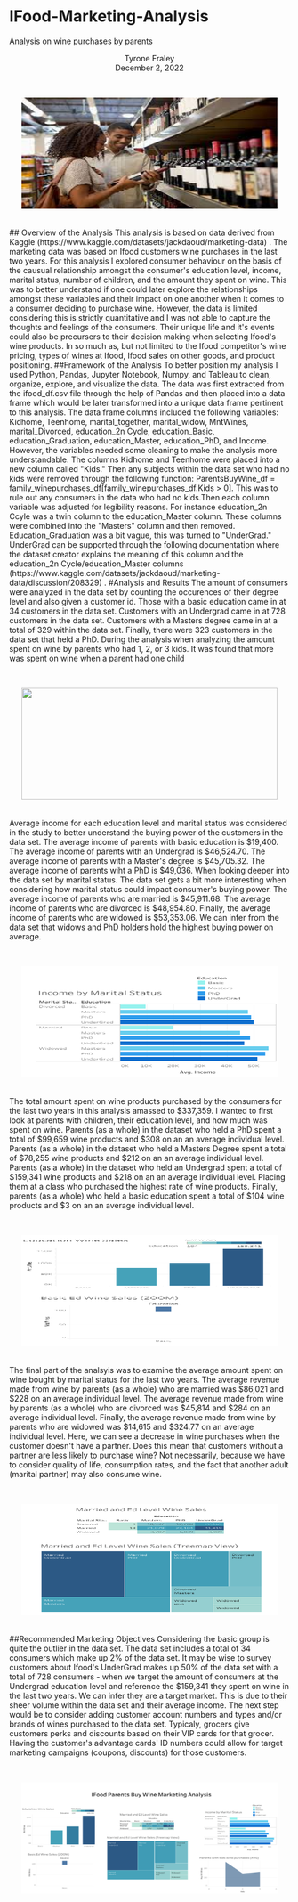 # IFood-Marketing-Analysis
Analysis on wine purchases by parents
<br/>
<p align="center">Tyrone Fraley<br/>
December 2, 2022<br/>
<p/>
<br/>
<p align="center">
  <img width="460" height="200" src="./Images/Buywine.jpeg">
</p>
<br/>
## Overview of the Analysis
This analysis is based on data derived from Kaggle (https://www.kaggle.com/datasets/jackdaoud/marketing-data) . The marketing data was based on Ifood customers wine purchases in the last two years. For this analysis I explored consumer behaviour on the basis of the causual relationship amongst the consumer's education level, income, marital status, number of children, and the amount they spent on wine. This was to better understand if one could later explore the relationships amongst these variables and their impact on one another when it comes to a consumer deciding to purchase wine. However, the data is limited considering this is strictly quantitative and I was not able to capture the thoughts and feelings of the consumers. Their unique life and it's events could also be precursers to their decision making when selecting Ifood's wine products. In so much as, but not limited to the Ifood competitor's wine pricing, types of wines at Ifood, Ifood sales on other goods, and product positioning. 
##Framework of the Analysis
To better position my analysis I used Python, Pandas, Jupyter Notebook, Numpy, and Tableau to clean, organize, explore, and visualize the data. The data was first extracted from the ifood_df.csv file through the help of Pandas and then placed into a data frame which would be later transformed into a unique data frame pertinent to this analysis. The data frame columns included the following variables: Kidhome, Teenhome, marital_together, marital_widow, MntWines, marital_Divorced, education_2n Cycle, education_Basic, education_Graduation, education_Master, education_PhD, and Income. However, the variables needed some cleaning to make the analysis more understandable. The columns Kidhome and Teenhome were placed into a new column called "Kids." Then any subjects within the data set who had no kids were removed through the following function: ParentsBuyWine_df = family_winepurchases_df[family_winepurchases_df.Kids > 0]. This was to rule out any consumers in the data who had no kids.Then each column variable was adjusted for legibility reasons. For instance education_2n Ccyle was a twin column to the education_Master column. These columns were combined into the "Masters" column and then removed. Education_Graduation was a bit vague, this was turned to "UnderGrad." UnderGrad can be supported through the following documentation where the dataset creator explains the meaning of this column and the education_2n Cycle/education_Master columns (https://www.kaggle.com/datasets/jackdaoud/marketing-data/discussion/208329) . 
#Analysis and Results
The amount of consumers were analyzed in the data set by counting the occurences of their degree level and also given a customer id. Those with a basic education came in at 34 customers in the data set. Customers with an Undergrad came in at 728 customers in the data set. Customers with a Masters degree came in at a total of 329 within the data set. Finally, there were 323 customers in the data set that held a PhD. During the analysis when analyzing the amount spent on wine by parents who had 1, 2, or 3 kids. It was found that more was spent on wine when a parent had one child
<p/>
<br/>
<p align="center">
  <img width="460" height="200" src="../Images/Kids.PNG">
</p>
<br/>
Average income for each education level and marital status was considered in the study to better understand the buying power of the customers in the data set. The average income of parents with basic education is $19,400. The average income of parents with an Undergrad is $46,524.70. The average income of parents with a Master's degree is $45,705.32. The average income of parents wiht a PhD is $49,036. When looking deeper into the data set by marital status. The data set gets a bit more interesting when considering how marital status could impact consumer's buying power. The average income of parents who are married is $45,911.68. The average income of parents who are divorced is $48,954.80. Finally, the average income of parents who are widowed is $53,353.06. We can infer from the data set that widows and PhD holders hold the highest buying power on average.
<p/>
<br/>
<p align="center">
  <img width="460" height="200" src="./Images/Income.PNG">
</p>
<br/>
The total amount spent on wine products purchased by the consumers for the last two years in this analysis amassed to $337,359. I wanted to first look at parents with children, their education level, and how much was spent on wine. Parents (as a whole) in the dataset who held a PhD spent a total of $99,659 wine products and $308 on an an average individual level. Parents (as a whole) in the dataset who held a Masters Degree spent a total of $78,255 wine products and $212 on an an average individual level. Parents (as a whole) in the dataset who held an Undergrad spent a total of $159,341 wine products and $218 on an an average individual level. Placing them at a class who purchased the highest rate of wine products. Finally, parents (as a whole) who held a basic education spent a total of $104 wine products and $3 on an an average individual level. 
<p/>
<br/>
<p align="center">
  <img width="460" height="200" src="./Images/EducationSales.PNG">
</p>
<br/>
The final part of the analsyis was to examine the average amount spent on wine bought by marital status for the last two years. The average revenue made from wine by parents (as a whole) who are married was $86,021 and $228 on an average individual level. The average revenue made from wine by parents (as a whole) who are divorced was $45,814 and $284 on an average individual level. Finally, the average revenue made from wine by parents who are widowed was $14,615 and $324.77 on an average individual level. Here, we can see a decrease in wine purchases when the customer doesn't have a partner. Does this mean that customers without a partner are less likely to purchase wine? Not necessarily, because we have to consider quality of life, consumption rates, and the fact that another adult (marital partner) may also consume wine.
<p/>
<br/>
<p align="center">
  <img width="460" height="200" src="./Images/SalesTreeMap.PNG">
</p>
<br/>
##Recommended Marketing Objectives
Considering the basic group is quite the outlier in the data set. The data set includes a total of 34 consumers which make up 2% of the data set. It may be wise to survey customers about Ifood's UnderGrad makes up 50% of the data set with a total of 728 consumers - when we target the amount of consumers at the Undergrad education level and reference the $159,341 they spent on wine in the last two years. We can infer they are a target market. This is due to their sheer volume within the data set and their average income. The next step would be to consider adding customer account numbers and types and/or brands of wines purchased to the data set. Typicaly, grocers give customers perks and discounts based on their VIP cards for that grocer. Having the customer's advantage cards' ID numbers could allow for target marketing campaigns (coupons, discounts) for those customers. 
<p/>
<br/>
<p align="center">
  <img width="460" height="200" src="./Images/Dashboard.PNG">
</p>
<br/>
